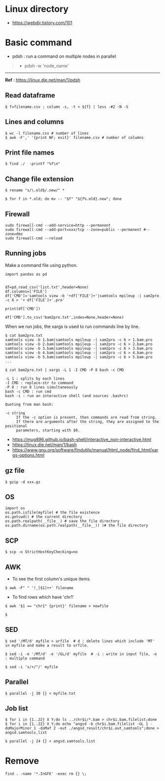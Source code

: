 # Linux directory
- <https://webdir.tistory.com/101>

# Basic command
- pdsh : run a command on multiple nodes in parallel
> - pdsh -w 'node_name'

---
**Ref** : <a href="https://linux.die.net/man/1/pdsh" target="_blank"> https://linux.die.net/man/1/pdsh </a>

## Read dataframe
```
$ f=filename.csv ; column -s, -t < ${f} | less -#2 -N -S
```

## Lines and columns
```
$ wc -l filename.csv # number of lines
$ awk -F',' '{print NF; exit}' filename.csv # number of columns
```

## Print file names
```
$ find ./  -printf "%f\n"
```

## Change file extension
```
$ rename "s/\.old$/.new/" *
```
```
$ for f in *.old; do mv -- "$f" "${f%.old}.new"; done
```

## Firewall
```
sudo firewall-cmd --add-service=http --permanent
sudo firewall-cmd --add-port=xxx/tcp --zone=public --permanent #--zone=dmz
sudo firewall-cmd --reload
```

## Running jobs
Make a command file using python.
```
import pandas as pd


df=pd.read_csv('list.txt',header=None)
df.columns=['FILE']
df['CMD']='samtools view -b '+df['FILE']+'|samtools mpileup -| sam2pro -c 6 > '+ df['FILE']+'.pro'

print(df['CMD'])

df['CMD'].to_csv('bam2pro.txt',index=None,header=None)
```

When we run jobs, the xargs is used to run commands line by line.
```
$ cat bam2pro.txt
samtools view -b 1.bam|samtools mpileup -| sam2pro -c 6 > 1.bam.pro
samtools view -b 2.bam|samtools mpileup -| sam2pro -c 6 > 2.bam.pro
samtools view -b 3.bam|samtools mpileup -| sam2pro -c 6 > 3.bam.pro
samtools view -b 4.bam|samtools mpileup -| sam2pro -c 6 > 4.bam.pro
samtools view -b 5.bam|samtools mpileup -| sam2pro -c 6 > 5.bam.pro
...
```
```
$ cat bam2pro.txt | xargs -L 1 -I CMD -P 8 bash -c CMD
```
```
-L 1 : splits by each lines
-I CMD : replace-str to command
-P 8 : run 8 lines simultaneously
bash -c CMD : run cmd
bash -i : run an interactive shell (and sources .bashrc)
```
```
Quoting from man bash:

-c string
     If the -c option is present, then commands are read from string.
     If there are arguments after the string, they are assigned to the positional
     parameters, starting with $0.
```
- <https://mug896.github.io/bash-shell/interactive_non-interactive.html>
- <https://linux.die.net/man/1/bash>
- <https://www.gnu.org/software/findutils/manual/html_node/find_html/xargs-options.html>

## gz file
```
$ gzip -d xxx.gz
```

## OS
```
import os
os.path.isfile(myfile) # the file existence
os.getcwd() # the current directory
os.path.realpath(__file__) # save the file directory
os.path.dirname(os.path.realpath(__file__)) )# the file directory
```

## SCP
```
$ scp -o StrictHostKeyChecking=no
```

## AWK
- To see the first column's unique items.
```
$ awk -F" " '!_[$1]++' filename
```
- To find rows which have 'chr1'
```
$ awk '$1 == "chr1" {print}' filename > newfile
```

```
$ 
```

## SED
```
$ sed '/MT/d' myfile > urfile  # d : delete lines which include 'MT' in myfile and make a result to urfile.

$ sed -i -e '/MT/d' -e '/GL/d' myfile  # -i : write in input file, -e : multiple command

$ sed -i 's/+/"/' myfile
```

## Parallel
```
$ parallel -j 30 {} < myfile.txt
```

## Job list
```
$ for i in {1..22} X Y;do ls ../chr$i/*.bam > chr$i.bam.filelist;done
$ for i in {1..22} X Y;do echo "angsd -b chr$i.bam.filelist -GL 1 -doMajorMinor 1 -doMaf 2 -out ./angsd_result/chr$i.out_samtools";done > angsd.samtools.list

$ parallel -j 24 {} < angsd.samtools.list
```

# Remove
```
find . -name '*.InGFE' -exec rm {} \;
```
